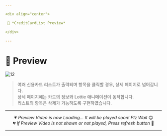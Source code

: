 ```yaml
---

<div align="center">

 💛 *CreditCardList Preview*

</div>

---
```


# 📱 Preview
![12](https://user-images.githubusercontent.com/68846212/186632599-08183c71-370f-419a-9f51-c7e47515de57.gif)
> 여러 신용카드 리스트가 출력되며 항목을 클릭할 경우, 상세 페이지로 넘어갑니다.  
> 상세 페이지에는 카드의 정보와 Lottie 애니메이션이 동작합니다.  
> 리스트의 항목은 삭제가 가능하도록 구현하였습니다.  

---

<div align="center">

💗 *Preview Video is now Loading... It will be played soon! Plz Wait* 🙃  
💔 *If Preview Video is not shown or not played, Press refresh button* 🫥

</div>

---